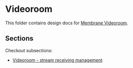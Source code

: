 # Videoroom

This folder contains design docs for [Membrane Videoroom](https://github.com/membraneframework/membrane_videoroom).

## Sections

Checkout subsections:
- [Videoroom - stream receiving management](./Videoroom_stream_receiving_management.md)